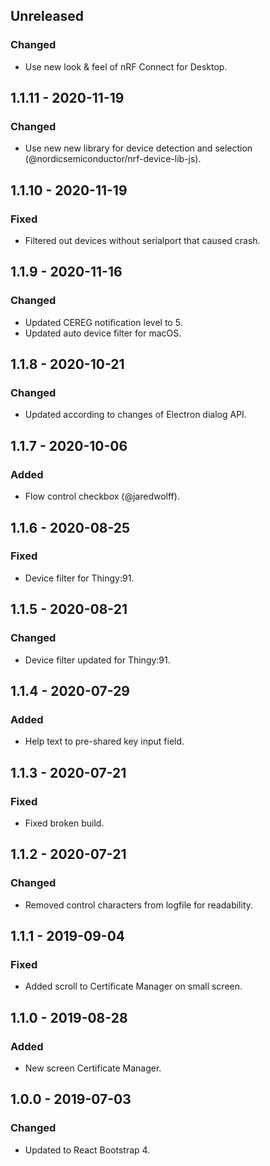 ## Unreleased
### Changed
- Use new look & feel of nRF Connect for Desktop.

## 1.1.11 - 2020-11-19
### Changed
- Use new new library for device detection and selection (@nordicsemiconductor/nrf-device-lib-js).

## 1.1.10 - 2020-11-19
### Fixed
- Filtered out devices without serialport that caused crash.

## 1.1.9 - 2020-11-16
### Changed
- Updated CEREG notification level to 5.
- Updated auto device filter for macOS.

## 1.1.8 - 2020-10-21
### Changed
- Updated according to changes of Electron dialog API.

## 1.1.7 - 2020-10-06
### Added
- Flow control checkbox (@jaredwolff).

## 1.1.6 - 2020-08-25
### Fixed
- Device filter for Thingy:91.

## 1.1.5 - 2020-08-21
### Changed
- Device filter updated for Thingy:91.

## 1.1.4 - 2020-07-29
### Added
- Help text to pre-shared key input field.

## 1.1.3 - 2020-07-21
### Fixed
- Fixed broken build.

## 1.1.2 - 2020-07-21
### Changed
- Removed control characters from logfile for readability.

##  1.1.1 - 2019-09-04
### Fixed
- Added scroll to Certificate Manager on small screen.

##  1.1.0 - 2019-08-28
### Added
- New screen Certificate Manager.

##  1.0.0 - 2019-07-03
### Changed
- Updated to React Bootstrap 4.
